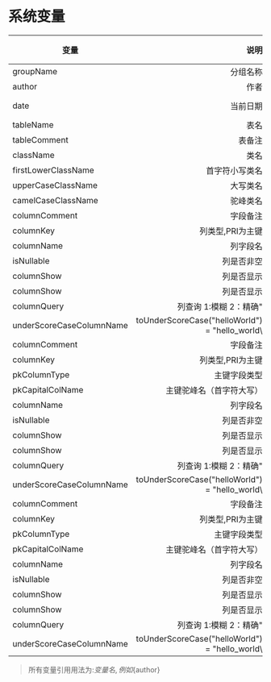 # 系统变量

| 变量        |  说明  |  示例转换后的值  |
| --------   | -----:  | :----:  |
| groupName        |   分组名称   |  sys   |
| author        |   作者   |  zet   |
| date        |   当前日期   |  2019-10-10   |
| tableName        |   表名   |  sys_dict   |
| tableComment        |   表备注   |  字典主   |
| className        |   类名   |  SysDict   |
| firstLowerClassName        |   首字符小写类名   |  sysDict   |
| upperCaseClassName        |   大写类名   |  SYSDICT   |
| camelCaseClassName        |   驼峰类名   |  sysDict   |
| columnComment        |   字段备注   |  主键Id   |
| columnKey        |   列类型,PRI为主键   |  PRI   |
| columnName        |   列字段名   |  id   |
| isNullable        |   列是否非空   |  NO   |
| columnShow        |   列是否显示   |  true   |
| columnShow        |   列是否显示   |  true   |
| columnQuery        |   列查询 1:模糊 2：精确"   |     |
| underScoreCaseColumnName        |   toUnderScoreCase("helloWorld") = "hello_world\   |  id   |
| columnComment        |   字段备注   |  字典名称   |
| columnKey        |   列类型,PRI为主键   |     |
| pkColumnType        |   主键字段类型   |     |
| pkCapitalColName        |   主键驼峰名（首字符大写）   |     |
| columnName        |   列字段名   |  name   |
| isNullable        |   列是否非空   |  NO   |
| columnShow        |   列是否显示   |  true   |
| columnShow        |   列是否显示   |  true   |
| columnQuery        |   列查询 1:模糊 2：精确"   |     |
| underScoreCaseColumnName        |   toUnderScoreCase("helloWorld") = "hello_world\   |  name   |
| columnComment        |   字段备注   |  描述   |
| columnKey        |   列类型,PRI为主键   |     |
| pkColumnType        |   主键字段类型   |     |
| pkCapitalColName        |   主键驼峰名（首字符大写）   |     |
| columnName        |   列字段名   |  remark   |
| isNullable        |   列是否非空   |  YES   |
| columnShow        |   列是否显示   |  true   |
| columnShow        |   列是否显示   |  true   |
| columnQuery        |   列查询 1:模糊 2：精确"   |     |
| underScoreCaseColumnName        |   toUnderScoreCase("helloWorld") = "hello_world\   |  remark   |


> 所有变量引用用法为:${变量名},例如${author} 
